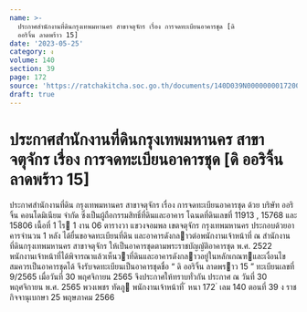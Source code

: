 ```yaml
---
name: >-
  ประกาศสำนักงานที่ดินกรุงเทพมหานคร สาขาจตุจักร เรื่อง การจดทะเบียนอาคารชุด [ดิ
  ออริจิ้น ลาดพร้าว 15]
date: '2023-05-25'
category: ง
volume: 140
section: 39
page: 172
source: 'https://ratchakitcha.soc.go.th/documents/140D039N0000000017200.pdf'
draft: true
---
```


# ประกาศสำนักงานที่ดินกรุงเทพมหานคร สาขาจตุจักร เรื่อง การจดทะเบียนอาคารชุด [ดิ ออริจิ้น ลาดพร้าว 15]

ประกาศสํานักงานที่ดิน กรุงเทพมหานคร สาขาจตุจักร เรื่อง การจดทะเบียนอาคารชุด ด้วย บริษัท ออริจิ้น คอนโดมิเนียม จํากัด ซึ่งเป็นผู้ถือกรรมสิทธิ์ที่ดินและอาคาร โฉนดที่ดินเลขที่ 11913 , 15768 และ 15806 เนื้อที่ 1 ไร 1 งาน 06 ตารางวา แขวงจอมพล เขตจตุจักร กรุงเทพมหานคร ประกอบด้วยอาคารจํานวน 1 หลัง ได้ยื่นขอจดทะเบียนที่ดิน และอาคารดังกลาวต่อพนักงานเจ้าหน้าที่ ณ สํานักงานที่ดินกรุงเทพมหานคร สาขาจตุจักร ให้เป็นอาคารชุดตามพระราชบัญญัติอาคารชุด พ.ศ. 2522 พนักงานเจ้าหน้าที่ได้พิจารณาแล้วเห็นวาที่ดินและอาคารดังกลาวอยู่ในหลักเกณฑและเงื่อนไข สมควรเป็นอาคารชุดได้ จึงรับจดทะเบียนเป็นอาคารชุดชื่อ “ ดิ ออริจิ้น ลาดพราว 15 ” ทะเบียนเลขที่ 9/2565 เมื่อวันที่ 30 พฤศจิกายน 2565 จึงประกาศให้ทราบทั่วกัน ประกาศ ณ วันที่ 30 พฤศจิกายน พ.ศ. 2565 พวงเพชร ทัดภู พนักงานเจ้าหน้าที่ ้ หนา 172 ่ เลม 140 ตอนที่ 39 ง ราชกิจจานุเบกษา 25 พฤษภาคม 2566
